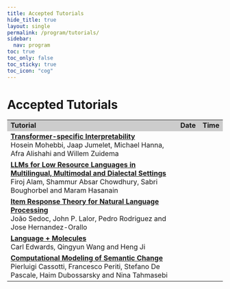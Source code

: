 ```yaml
---
title: Accepted Tutorials
hide_title: true
layout: single
permalink: /program/tutorials/
sidebar:
  nav: program
toc: true
toc_only: false
toc_sticky: true
toc_icon: "cog" 
---
```


<h1>Accepted Tutorials</h1>

<table>
  <tr style="background-color:#cccccc">
    <td><b>Tutorial</b></td>
    <td><b>Date</b></td>
    <td><b>Time</b></td>
    <!-- <td><b>Room</b></td> -->
  </tr>
  <tr>
    <td><b><a href="https://projects.illc.uva.nl/indeep/tutorial/">Transformer-specific Interpretability</a></b><br/>
Hosein Mohebbi, Jaap Jumelet, Michael Hanna, Afra Alishahi and Willem Zuidema
    </td>
    <td></td>
    <td></td>
    <!-- <td>Elafiti 3</td> -->
  </tr>

  <tr>
    <td><b><a href="https://llm-low-resource-lang.github.io/">LLMs for Low Resource Languages in Multilingual, Multimodal and Dialectal Settings</a></b><br/>
Firoj Alam, Shammur Absar Chowdhury, Sabri Boughorbel and Maram Hasanain
    </td>
    <td></td>
    <td></td>
    <!-- <td>Elafiti 4</td> -->
  </tr>

  <tr>
    <td><b><a href="https://eacl2024irt.github.io/">Item Response Theory for Natural Language Processing</a></b><br/>
João Sedoc, John P. Lalor, Pedro Rodriguez and Jose Hernandez-Orallo
    </td>
    <td></td>
    <td></td>
    <!-- <td>Elafiti 4</td> -->
  </tr>
   <tr>
    <td><b><a href="https://language-plus-molecules.github.io/posts/tutorial/">Language + Molecules</a></b><br/>
Carl Edwards, Qingyun Wang and Heng Ji
    </td>
    <td></td>
    <td></td>
    <!-- <td>Elafiti 4</td> -->
  </tr>

  <tr>
    <td><b><a href="https://www.changeiskey.org/event/2024-eacl-tutorial/">Computational Modeling of Semantic Change</a></b><br/>
Pierluigi Cassotti, Francesco Periti, Stefano De Pascale, Haim Dubossarsky and Nina Tahmasebi
    </td>
    <td></td>
    <td></td>
    <!-- <td>Elafiti 3</td> -->
  </tr>

</table>
